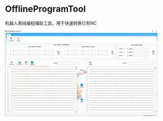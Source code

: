 # OfflineProgramTool
机器人离线编程辅助工具，用于快速转换已有NC

![](https://raw.githubusercontent.com/junlin49/imageRepo/main/202302251117735.png)
